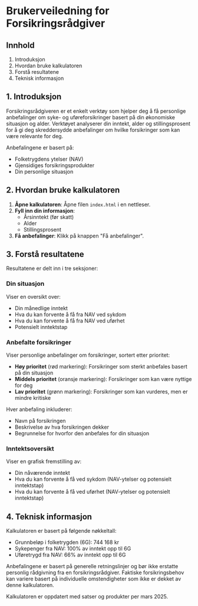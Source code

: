 # Brukerveiledning for Forsikringsrådgiver

## Innhold
1. Introduksjon
2. Hvordan bruke kalkulatoren
3. Forstå resultatene
4. Teknisk informasjon

## 1. Introduksjon

Forsikringsrådgiveren er et enkelt verktøy som hjelper deg å få personlige anbefalinger om syke- og uføreforsikringer basert på din økonomiske situasjon og alder. Verktøyet analyserer din inntekt, alder og stillingsprosent for å gi deg skreddersydde anbefalinger om hvilke forsikringer som kan være relevante for deg.

Anbefalingene er basert på:
- Folketrygdens ytelser (NAV)
- Gjensidiges forsikringsprodukter
- Din personlige situasjon

## 2. Hvordan bruke kalkulatoren

1. **Åpne kalkulatoren**: Åpne filen `index.html` i en nettleser.
2. **Fyll inn din informasjon**:
   - Årsinntekt (før skatt)
   - Alder
   - Stillingsprosent
3. **Få anbefalinger**: Klikk på knappen "Få anbefalinger".

## 3. Forstå resultatene

Resultatene er delt inn i tre seksjoner:

### Din situasjon
Viser en oversikt over:
- Din månedlige inntekt
- Hva du kan forvente å få fra NAV ved sykdom
- Hva du kan forvente å få fra NAV ved uførhet
- Potensielt inntektstap

### Anbefalte forsikringer
Viser personlige anbefalinger om forsikringer, sortert etter prioritet:
- **Høy prioritet** (rød markering): Forsikringer som sterkt anbefales basert på din situasjon
- **Middels prioritet** (oransje markering): Forsikringer som kan være nyttige for deg
- **Lav prioritet** (grønn markering): Forsikringer som kan vurderes, men er mindre kritiske

Hver anbefaling inkluderer:
- Navn på forsikringen
- Beskrivelse av hva forsikringen dekker
- Begrunnelse for hvorfor den anbefales for din situasjon

### Inntektsoversikt
Viser en grafisk fremstilling av:
- Din nåværende inntekt
- Hva du kan forvente å få ved sykdom (NAV-ytelser og potensielt inntektstap)
- Hva du kan forvente å få ved uførhet (NAV-ytelser og potensielt inntektstap)

## 4. Teknisk informasjon

Kalkulatoren er basert på følgende nøkkeltall:
- Grunnbeløp i folketrygden (6G): 744 168 kr
- Sykepenger fra NAV: 100% av inntekt opp til 6G
- Uføretrygd fra NAV: 66% av inntekt opp til 6G

Anbefalingene er basert på generelle retningslinjer og bør ikke erstatte personlig rådgivning fra en forsikringsrådgiver. Faktiske forsikringsbehov kan variere basert på individuelle omstendigheter som ikke er dekket av denne kalkulatoren.

Kalkulatoren er oppdatert med satser og produkter per mars 2025.
